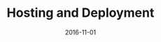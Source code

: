 ---
title: Hosting and Deployment
linktitle: Overview
description: Site builds, automated deployments, and popular hosting solutions.
date: 2016-11-01
publishdate: 2016-11-01
lastmod: 2016-11-01
categories: [hosting and deployment]
tags: []
weight: 01
draft: false
aliases: []
toc: false
---